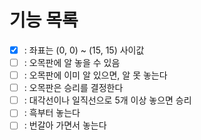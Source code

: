 # 기능 목록

- [x] : 좌표는 (0, 0) ~ (15, 15) 사이값
- [ ] : 오목판에 알 놓을 수 있음
- [ ] : 오목판에 이미 알 있으면, 알 못 놓는다
- [ ] : 오목판은 승리를 결정한다
- [ ] : 대각선이나 일직선으로 5개 이상 놓으면 승리
- [ ] : 흑부터 놓는다
- [ ] : 번갈아 가면서 놓는다
